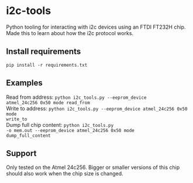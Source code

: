 # i2c-tools
Python tooling for interacting with i2c devices using an FTDI FT232H chip. Made this to learn about how the i2c protocol works. 

## Install requirements
<code>pip install -r requirements.txt</code>

## Examples
Read from address: 
<code>python i2c_tools.py --eeprom_device atmel_24c256 0x50 mode read_from</code><br/>
Write to address: 
<code>python i2c_tools.py --eeprom_device atmel_24c256 0x50 mode write_to</code><br/>
Dump full chip content: <code>python i2c_tools.py -o mem.out --eeprom_device atmel_24c256 0x50 mode dump_full_content</code>

## Support
Only tested on the Atmel 24c256. Bigger or smaller versions of this chip should also work when the chip size is changed.
